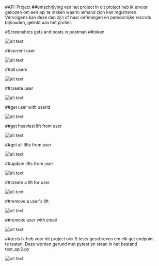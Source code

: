 #API-Project
##omschrijving van het project
In dit project heb ik ervoor gekozen om een api te maken waarin iemand zich kan registreren. Vervolgens kan deze dan zijn of haar oefeningen en persoonlijke records bijhouden, gelinkt aan het profiel.


#Screenshots gets and posts in postman
##token

![alt text](https://github.com/MatthiasTheys/api2/blob/main/images/post_token.png?raw=true)

##current user

![alt text](https://github.com/MatthiasTheys/api2/blob/main/images/users_me.png?raw=true)

##all users

![alt text](https://github.com/MatthiasTheys/api2/blob/main/images/users.png?raw=true)

##create user

![alt text](https://github.com/MatthiasTheys/api2/blob/main/images/create_user.png?raw=true)

##get user with userid

![alt text](https://github.com/MatthiasTheys/api2/blob/main/images/users_3.png?raw=true)

##get heaviest lift from user

![alt text](https://github.com/MatthiasTheys/api2/blob/main/images/users_3_heaviestlift.png?raw=true)

##get all lifts from user

![alt text](https://github.com/MatthiasTheys/api2/blob/main/images/users_3_alllifts.png?raw=true)

##update lifts from user

![alt text](https://github.com/MatthiasTheys/api2/blob/main/images/users_3_updatelift.png?raw=true)

##create a lift for user

![alt text](https://github.com/MatthiasTheys/api2/blob/main/images/users_3_createlift.png?raw=true)

##remove a user's lift

![alt text](https://github.com/MatthiasTheys/api2/blob/main/images/Screenshot%202023-01-09%20180538.png?raw=true)

##remove user with email

![alt text](https://github.com/MatthiasTheys/api2/blob/main/images/users_delete.png?raw=true)

##tests
Ik heb voor dit project ook 5 tests geschreven om elk get endpoint te testen.
Deze worden gerund met pytest en staan in het bestand test_api2.py

![alt text](https://github.com/MatthiasTheys/api2/blob/main/images/users_delete.png?raw=true)